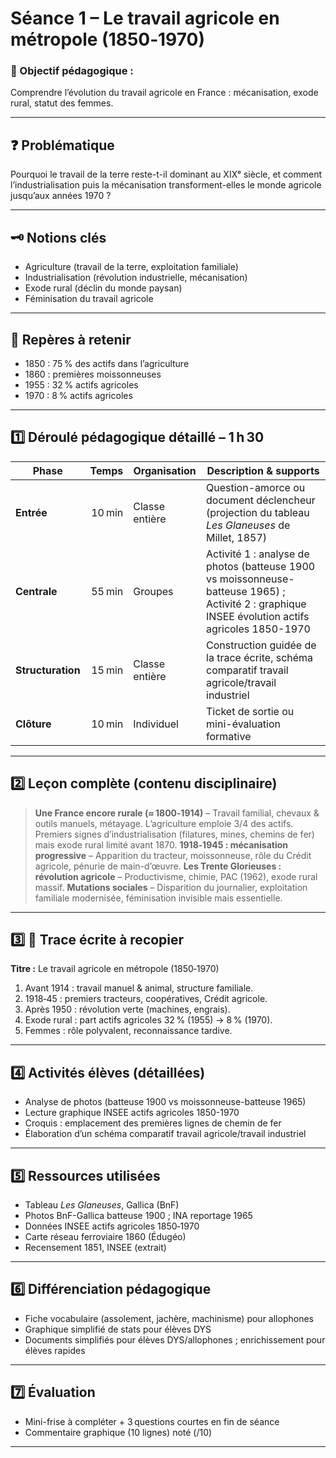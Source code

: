 # Séance 1 – Le travail agricole en métropole (1850‑1970)

### 🎯 Objectif pédagogique :

Comprendre l’évolution du travail agricole en France : mécanisation, exode rural, statut des femmes.

---

## ❓ Problématique

Pourquoi le travail de la terre reste-t-il dominant au XIXᵉ siècle, et comment l’industrialisation puis la mécanisation transforment-elles le monde agricole jusqu’aux années 1970 ?

---

## 🗝️ Notions clés

- Agriculture (travail de la terre, exploitation familiale)
- Industrialisation (révolution industrielle, mécanisation)
- Exode rural (déclin du monde paysan)
- Féminisation du travail agricole

---

## 📌 Repères à retenir

- 1850 : 75 % des actifs dans l’agriculture
- 1860 : premières moissonneuses
- 1955 : 32 % actifs agricoles
- 1970 : 8 % actifs agricoles

---

## **1️⃣ Déroulé pédagogique détaillé – 1 h 30**

| Phase             |  Temps | Organisation   | Description & supports                                                                                                                           |
| ----------------- | -----: | -------------- | ------------------------------------------------------------------------------------------------------------------------------------------------ |
| **Entrée**        | 10 min | Classe entière | Question-amorce ou document déclencheur (projection du tableau _Les Glaneuses_ de Millet, 1857)                                                  |
| **Centrale**      | 55 min | Groupes        | Activité 1 : analyse de photos (batteuse 1900 vs moissonneuse-batteuse 1965) ; Activité 2 : graphique INSEE évolution actifs agricoles 1850-1970 |
| **Structuration** | 15 min | Classe entière | Construction guidée de la trace écrite, schéma comparatif travail agricole/travail industriel                                                    |
| **Clôture**       | 10 min | Individuel     | Ticket de sortie ou mini-évaluation formative                                                                                                    |

---

## **2️⃣ Leçon complète (contenu disciplinaire)**

> **Une France encore rurale (≈ 1800‑1914)** – Travail familial, chevaux & outils manuels, métayage. L’agriculture emploie 3/4 des actifs. Premiers signes d’industrialisation (filatures, mines, chemins de fer) mais exode rural limité avant 1870.
> **1918‑1945 : mécanisation progressive** – Apparition du tracteur, moissonneuse, rôle du Crédit agricole, pénurie de main-d’œuvre.
> **Les Trente Glorieuses : révolution agricole** – Productivisme, chimie, PAC (1962), exode rural massif.
> **Mutations sociales** – Disparition du journalier, exploitation familiale modernisée, féminisation invisible mais essentielle.

---

## **3️⃣ 📝 Trace écrite à recopier**

**Titre :** Le travail agricole en métropole (1850‑1970)

1. Avant 1914 : travail manuel & animal, structure familiale.
2. 1918‑45 : premiers tracteurs, coopératives, Crédit agricole.
3. Après 1950 : révolution verte (machines, engrais).
4. Exode rural : part actifs agricoles 32 % (1955) → 8 % (1970).
5. Femmes : rôle polyvalent, reconnaissance tardive.

---

## **4️⃣ Activités élèves (détaillées)**

- Analyse de photos (batteuse 1900 vs moissonneuse-batteuse 1965)
- Lecture graphique INSEE actifs agricoles 1850-1970
- Croquis : emplacement des premières lignes de chemin de fer
- Élaboration d’un schéma comparatif travail agricole/travail industriel

---

## **5️⃣ Ressources utilisées**

- Tableau _Les Glaneuses_, Gallica (BnF)
- Photos BnF-Gallica batteuse 1900 ; INA reportage 1965
- Données INSEE actifs agricoles 1850‑1970
- Carte réseau ferroviaire 1860 (Édugéo)
- Recensement 1851, INSEE (extrait)

---

## **6️⃣ Différenciation pédagogique**

- Fiche vocabulaire (assolement, jachère, machinisme) pour allophones
- Graphique simplifié de stats pour élèves DYS
- Documents simplifiés pour élèves DYS/allophones ; enrichissement pour élèves rapides

---

## **7️⃣ Évaluation**

- Mini-frise à compléter + 3 questions courtes en fin de séance
- Commentaire graphique (10 lignes) noté (/10)

---
